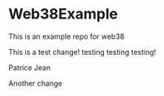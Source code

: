 # Web38Example
This is an example repo for web38


This is a test change! testing testing testing! 


Patrice Jean

Another change 
